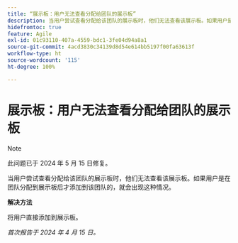 ```yaml
---
title: “展示板：用户无法查看分配给团队的展示板”
description: 当用户尝试查看分配给该团队的展示板时，他们无法查看该展示板。如果用户是在团队分配到展示板后才添加到该团队的，就会出现这种情况。
hidefromtoc: true
feature: Agile
exl-id: 01c93110-407a-4559-bdc1-3fe04d94a8a1
source-git-commit: 4acd3830c34139d8d54e614bb5197f00fa63613f
workflow-type: ht
source-wordcount: '115'
ht-degree: 100%

---
```


# 展示板：用户无法查看分配给团队的展示板

>[!NOTE]
>
>此问题已于 2024 年 5 月 15 日修复。

当用户尝试查看分配给该团队的展示板时，他们无法查看该展示板。如果用户是在团队分配到展示板后才添加到该团队的，就会出现这种情况。

**解决方法**

将用户直接添加到展示板。

_首次报告于 2024 年 4 月 15 日。_
